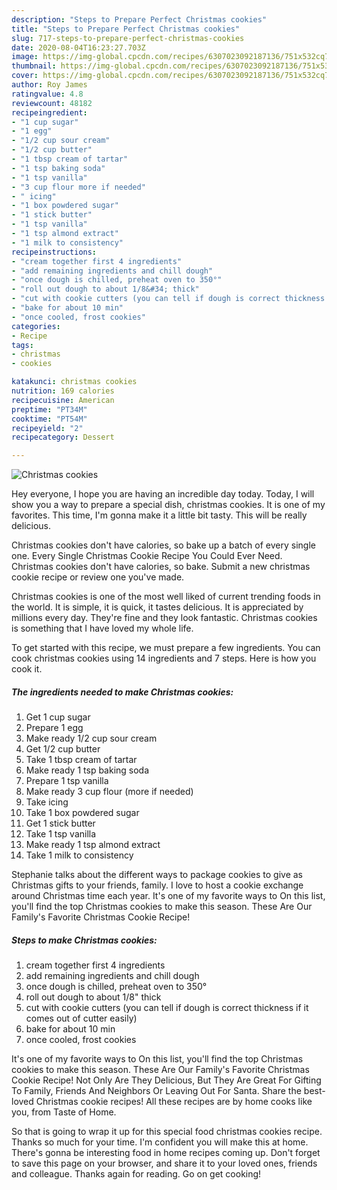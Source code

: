 ```yaml
---
description: "Steps to Prepare Perfect Christmas cookies"
title: "Steps to Prepare Perfect Christmas cookies"
slug: 717-steps-to-prepare-perfect-christmas-cookies
date: 2020-08-04T16:23:27.703Z
image: https://img-global.cpcdn.com/recipes/6307023092187136/751x532cq70/christmas-cookies-recipe-main-photo.jpg
thumbnail: https://img-global.cpcdn.com/recipes/6307023092187136/751x532cq70/christmas-cookies-recipe-main-photo.jpg
cover: https://img-global.cpcdn.com/recipes/6307023092187136/751x532cq70/christmas-cookies-recipe-main-photo.jpg
author: Roy James
ratingvalue: 4.8
reviewcount: 48182
recipeingredient:
- "1 cup sugar"
- "1 egg"
- "1/2 cup sour cream"
- "1/2 cup butter"
- "1 tbsp cream of tartar"
- "1 tsp baking soda"
- "1 tsp vanilla"
- "3 cup flour more if needed"
- " icing"
- "1 box powdered sugar"
- "1 stick butter"
- "1 tsp vanilla"
- "1 tsp almond extract"
- "1 milk to consistency"
recipeinstructions:
- "cream together first 4 ingredients"
- "add remaining ingredients and chill dough"
- "once dough is chilled, preheat oven to 350°"
- "roll out dough to about 1/8&#34; thick"
- "cut with cookie cutters (you can tell if dough is correct thickness if it comes out of cutter easily)"
- "bake for about 10 min"
- "once cooled, frost cookies"
categories:
- Recipe
tags:
- christmas
- cookies

katakunci: christmas cookies 
nutrition: 169 calories
recipecuisine: American
preptime: "PT34M"
cooktime: "PT54M"
recipeyield: "2"
recipecategory: Dessert

---
```



![Christmas cookies](https://img-global.cpcdn.com/recipes/6307023092187136/751x532cq70/christmas-cookies-recipe-main-photo.jpg)

Hey everyone, I hope you are having an incredible day today. Today, I will show you a way to prepare a special dish, christmas cookies. It is one of my favorites. This time, I'm gonna make it a little bit tasty. This will be really delicious.

Christmas cookies don&#39;t have calories, so bake up a batch of every single one. Every Single Christmas Cookie Recipe You Could Ever Need. Christmas cookies don&#39;t have calories, so bake. Submit a new christmas cookie recipe or review one you&#39;ve made.

Christmas cookies is one of the most well liked of current trending foods in the world. It is simple, it is quick, it tastes delicious. It is appreciated by millions every day. They're fine and they look fantastic. Christmas cookies is something that I have loved my whole life.


To get started with this recipe, we must prepare a few ingredients. You can cook christmas cookies using 14 ingredients and 7 steps. Here is how you cook it.

<!--inarticleads1-->

##### The ingredients needed to make Christmas cookies:

1. Get 1 cup sugar
1. Prepare 1 egg
1. Make ready 1/2 cup sour cream
1. Get 1/2 cup butter
1. Take 1 tbsp cream of tartar
1. Make ready 1 tsp baking soda
1. Prepare 1 tsp vanilla
1. Make ready 3 cup flour (more if needed)
1. Take  icing
1. Take 1 box powdered sugar
1. Get 1 stick butter
1. Take 1 tsp vanilla
1. Make ready 1 tsp almond extract
1. Take 1 milk to consistency


Stephanie talks about the different ways to package cookies to give as Christmas gifts to your friends, family. I love to host a cookie exchange around Christmas time each year. It&#39;s one of my favorite ways to On this list, you&#39;ll find the top Christmas cookies to make this season. These Are Our Family&#39;s Favorite Christmas Cookie Recipe! 

<!--inarticleads2-->

##### Steps to make Christmas cookies:

1. cream together first 4 ingredients
1. add remaining ingredients and chill dough
1. once dough is chilled, preheat oven to 350°
1. roll out dough to about 1/8&#34; thick
1. cut with cookie cutters (you can tell if dough is correct thickness if it comes out of cutter easily)
1. bake for about 10 min
1. once cooled, frost cookies


It&#39;s one of my favorite ways to On this list, you&#39;ll find the top Christmas cookies to make this season. These Are Our Family&#39;s Favorite Christmas Cookie Recipe! Not Only Are They Delicious, But They Are Great For Gifting To Family, Friends And Neighbors Or Leaving Out For Santa. Share the best-loved Christmas cookie recipes! All these recipes are by home cooks like you, from Taste of Home. 

So that is going to wrap it up for this special food christmas cookies recipe. Thanks so much for your time. I'm confident you will make this at home. There's gonna be interesting food in home recipes coming up. Don't forget to save this page on your browser, and share it to your loved ones, friends and colleague. Thanks again for reading. Go on get cooking!
